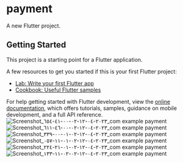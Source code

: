 # payment

A new Flutter project.

## Getting Started

This project is a starting point for a Flutter application.

A few resources to get you started if this is your first Flutter project:

- [Lab: Write your first Flutter app](https://docs.flutter.dev/get-started/codelab)
- [Cookbook: Useful Flutter samples](https://docs.flutter.dev/cookbook)

For help getting started with Flutter development, view the
[online documentation](https://docs.flutter.dev/), which offers tutorials, samples, guidance on
mobile development, and a full API reference.
![Screenshot_٢٠٢٣-٠٤-١٢-٠٢-٠٠-٤١-٦٥٤_com example payment](https://user-images.githubusercontent.com/92403201/231314490-14eb1360-163d-405b-bc62-41fd63e6d32b.jpg)
![Screenshot_٢٠٢٣-٠٤-١٢-٠٢-٠٠-٤٦-٦١١_com example payment](https://user-images.githubusercontent.com/92403201/231314526-097c7ae9-ec21-4f02-b89c-b8b55ad99e66.jpg)
![Screenshot_٢٠٢٣-٠٤-١٢-٠٢-٠١-٠٠-٣٣٩_com example payment](https://user-images.githubusercontent.com/92403201/231314533-5317a0d8-93c0-41c3-a9f3-ca47ebf78c73.jpg)
![Screenshot_٢٠٢٣-٠٤-١٢-٠٢-٠١-١١-٠٥٧_com example payment](https://user-images.githubusercontent.com/92403201/231314543-e0842844-9499-4ae3-95ed-e7a6e1ec8570.jpg)
![Screenshot_٢٠٢٣-٠٤-١٢-٠٢-٠١-٢١-٢٢٤_com example payment](https://user-images.githubusercontent.com/92403201/231314548-c29517ec-6537-4c43-b122-800818705a26.jpg)
![Screenshot_٢٠٢٣-٠٤-١٢-٠٢-٠٢-١١-١٣٣_com example payment](https://user-images.githubusercontent.com/92403201/231314588-1a321ca6-bafd-4954-acd3-4c6397eebebb.jpg)
